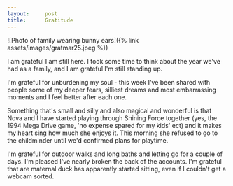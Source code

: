 ```yaml
---
layout:     post
title:      Gratitude
---
```


![Photo of family wearing bunny ears]({% link assets/images/gratmar25.jpeg %})

I am grateful I am still here.  I took some time to think about the year we've had as a family, and I am grateful I'm still standing up.  

I'm grateful for unburdening my soul - this week I've been shared with people some of my deeper fears, silliest dreams and most embarrassing moments and I feel better after each one.  

Something that's small and silly and also magical and wonderful is that Nova and I have started playing through Shining Force together (yes, the 1994 Mega Drive game, 'no expense spared for my kids' ect) and it makes my heart sing how much she enjoys it. This morning she refused to go to the childminder until we'd confirmed plans for playtime. 

I'm grateful for outdoor walks and long baths and letting go for a couple of days.  I'm pleased I've nearly broken the back of the accounts. I'm grateful that are maternal duck has apparently started sitting, even if I couldn't get a webcam sorted.  


